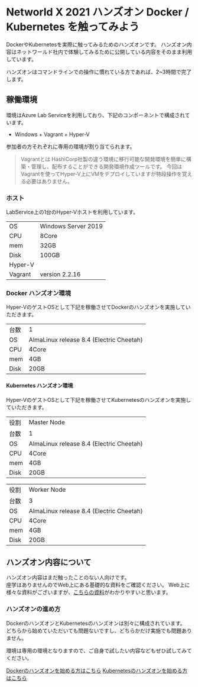 # Networld X 2021 ハンズオン Docker / Kubernetes を触ってみよう  

DockerやKubernetesを実際に触ってみるためのハンズオンです。
ハンズオン内容はネットワールド社内で体験してみるために公開している内容をそのまま利用しています。  

ハンズオンはコマンドラインでの操作に慣れている方であれば、2~3時間で完了します。


## 稼働環境
環境はAzure Lab Serviceを利用しており、下記のコンポーネントで構成されています。
- Windows + Vagrant + Hyper-V  

参加者の方それぞれに専用の環境が割り当てられます。

> Vagrantとは
> HashiCorp社製の違う環境に移行可能な開発環境を簡単に構築・管理し、配布することができる開発環境作成ツールです。
> 今回はVagrantを使ってHyper-V上にVMをデプロイしていますが特段操作を覚える必要はありません。  

### ホスト
LabService上の1台のHyper-Vホストを利用しています。  

|||
|:--|:--|
|OS|Windows Server 2019|
|CPU|8Core|
|mem|32GB|
|Disk|100GB|
|Hyper-V| |
|Vagrant| version 2.2.16|

### Docker ハンズオン環境
Hyper-VのゲストOSとして下記を稼働させてDockerのハンズオンを実施していただきます。

|||
|:--|:--|
|台数|1|
|OS|AlmaLinux release 8.4 (Electric Cheetah)|
|CPU|4Core|
|mem|4GB|
|Disk|20GB|

#### Kubernetes ハンズオン環境
Hyper-VのゲストOSとして下記を稼働させてKubernetesのハンズオンを実施していただきます。

|||
|:--|:--|
|役割|Master Node|
|台数|1|
|OS|AlmaLinux release 8.4 (Electric Cheetah)|
|CPU|4Core|
|mem|4GB|
|Disk|20GB|

|||
|:--|:--|
|役割|Worker Node|
|台数|3|
|OS|AlmaLinux release 8.4 (Electric Cheetah)|
|CPU|4Core|
|mem|4GB|
|Disk|20GB|


## ハンズオン内容について  
ハンズオン内容はまだ触ったことのない人向けです。  
座学はありませんのでWeb上にある基礎的な資料をご確認ください。
Web上に様々な資料がございますが、[こちらの資料](https://www.slideshare.net/KoheiTokunaga/ss-122754942)がわかりやすいと思います。

### ハンズオンの進め方  
DockerのハンズオンとKubernetesのハンズオンは別々に構成されています。  
どちらから始めていただいても問題ないですし、どちらかだけ実施でも問題ありません。

環境は専用の環境となりますので、ご自身で試したい内容などもぜひ試してみてください。  

[Dockerのハンズオンを始める方はこちら](hyper-v/docker_almalinux/README.md)
[Kubernetesのハンズオンを始める方はこちら](hyper-v/k8s/README.md)  



